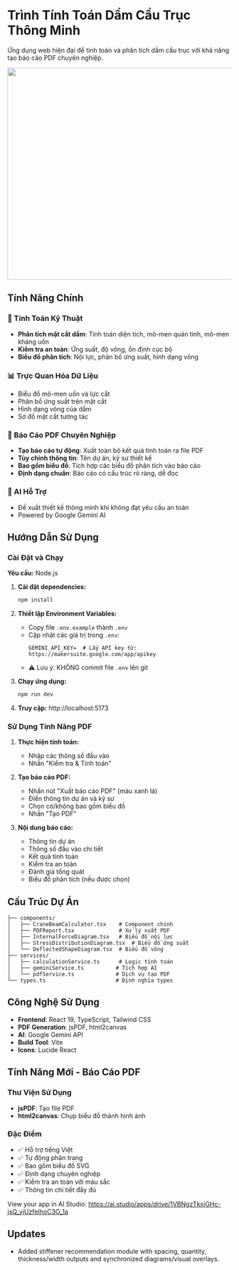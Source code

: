 # Trình Tính Toán Dầm Cầu Trục Thông Minh

Ứng dụng web hiện đại để tính toán và phân tích dầm cầu trục với khả năng tạo báo cáo PDF chuyên nghiệp.

<div align="center">
<img width="1200" height="475" alt="GHBanner" src="https://github.com/user-attachments/assets/0aa67016-6eaf-458a-adb2-6e31a0763ed6" />
</div>

## Tính Năng Chính

### 🔧 Tính Toán Kỹ Thuật
- **Phân tích mặt cắt dầm**: Tính toán diện tích, mô-men quán tính, mô-men kháng uốn
- **Kiểm tra an toàn**: Ứng suất, độ võng, ổn định cục bộ
- **Biểu đồ phân tích**: Nội lực, phân bố ứng suất, hình dạng võng

### 📊 Trực Quan Hóa Dữ Liệu
- Biểu đồ mô-men uốn và lực cắt
- Phân bố ứng suất trên mặt cắt
- Hình dạng võng của dầm
- Sơ đồ mặt cắt tương tác

### 📄 Báo Cáo PDF Chuyên Nghiệp
- **Tạo báo cáo tự động**: Xuất toàn bộ kết quả tính toán ra file PDF
- **Tùy chỉnh thông tin**: Tên dự án, kỹ sư thiết kế
- **Bao gồm biểu đồ**: Tích hợp các biểu đồ phân tích vào báo cáo
- **Định dạng chuẩn**: Báo cáo có cấu trúc rõ ràng, dễ đọc

### 🤖 AI Hỗ Trợ
- Đề xuất thiết kế thông minh khi không đạt yêu cầu an toàn
- Powered by Google Gemini AI

## Hướng Dẫn Sử Dụng

### Cài Đặt và Chạy

**Yêu cầu:** Node.js

1. **Cài đặt dependencies:**
   ```bash
   npm install
   ```

2. **Thiết lập Environment Variables:**
   - Copy file `.env.example` thành `.env`
   - Cập nhật các giá trị trong `.env`:
     ```
     GEMINI_API_KEY=  # Lấy API key từ: https://makersuite.google.com/app/apikey
     ```
   - ⚠️ Lưu ý: KHÔNG commit file `.env` lên git

3. **Chạy ứng dụng:**
   ```bash
   npm run dev
   ```

4. **Truy cập:** http://localhost:5173

### Sử Dụng Tính Năng PDF

1. **Thực hiện tính toán:**
   - Nhập các thông số đầu vào
   - Nhấn "Kiểm tra & Tính toán"

2. **Tạo báo cáo PDF:**
   - Nhấn nút "Xuất báo cáo PDF" (màu xanh lá)
   - Điền thông tin dự án và kỹ sư
   - Chọn có/không bao gồm biểu đồ
   - Nhấn "Tạo PDF"

3. **Nội dung báo cáo:**
   - Thông tin dự án
   - Thông số đầu vào chi tiết
   - Kết quả tính toán
   - Kiểm tra an toàn
   - Đánh giá tổng quát
   - Biểu đồ phân tích (nếu được chọn)

## Cấu Trúc Dự Án

```
├── components/
│   ├── CraneBeamCalculator.tsx    # Component chính
│   ├── PDFReport.tsx              # Xử lý xuất PDF
│   ├── InternalForceDiagram.tsx   # Biểu đồ nội lực
│   ├── StressDistributionDiagram.tsx  # Biểu đồ ứng suất
│   └── DeflectedShapeDiagram.tsx  # Biểu đồ võng
├── services/
│   ├── calculationService.ts      # Logic tính toán
│   ├── geminiService.ts          # Tích hợp AI
│   └── pdfService.ts             # Dịch vụ tạo PDF
└── types.ts                      # Định nghĩa types
```

## Công Nghệ Sử Dụng

- **Frontend**: React 19, TypeScript, Tailwind CSS
- **PDF Generation**: jsPDF, html2canvas
- **AI**: Google Gemini API
- **Build Tool**: Vite
- **Icons**: Lucide React

## Tính Năng Mới - Báo Cáo PDF

### Thư Viện Sử Dụng
- **jsPDF**: Tạo file PDF
- **html2canvas**: Chụp biểu đồ thành hình ảnh

### Đặc Điểm
- ✅ Hỗ trợ tiếng Việt
- ✅ Tự động phân trang
- ✅ Bao gồm biểu đồ SVG
- ✅ Định dạng chuyên nghiệp
- ✅ Kiểm tra an toàn với màu sắc
- ✅ Thông tin chi tiết đầy đủ

View your app in AI Studio: https://ai.studio/apps/drive/1VBNgzTkxjGHc-jsQ_yiUzfeIhoC3O_1a

## Updates
- Added stiffener recommendation module with spacing, quantity, thickness/width outputs and synchronized diagrams/visual overlays.

